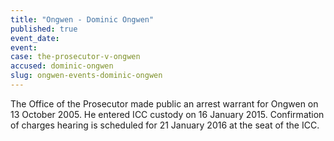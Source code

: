 ```yaml
---
title: "Ongwen - Dominic Ongwen"
published: true
event_date:
event:
case: the-prosecutor-v-ongwen
accused: dominic-ongwen
slug: ongwen-events-dominic-ongwen
---
```


The Office of the Prosecutor made public an arrest warrant for Ongwen on 13 October 2005. He entered ICC custody on 16 January 2015. Confirmation of charges hearing is scheduled for 21 January 2016 at the seat of the ICC.

